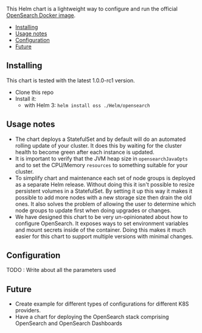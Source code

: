 
This Helm chart is a lightweight way to configure and run the official [OpenSearch Docker image](https://hub.docker.com/r/opensearchproject/opensearch).


- [Installing](#installing)
- [Usage notes](#usage-notes)
- [Configuration](#configuration)
- [Future](#Future)

    

## Installing

This chart is tested with the latest 1.0.0-rc1 version.

* Clone this repo
* Install it:
    - with Helm 3: `helm install oss ./Helm/opensearch`

## Usage notes

* The chart deploys a StatefulSet and by default will do an automated rolling
  update of your cluster. It does this by waiting for the cluster health to become
  green after each instance is updated.
* It is important to verify that the JVM heap size in `opensearchJavaOpts` and
  to set the CPU/Memory `resources` to something suitable for your cluster.
* To simplify chart and maintenance each set of node groups is deployed as a
  separate Helm release. Without doing this it isn't possible to resize persistent
  volumes in a StatefulSet. By setting it up this way it makes it possible to add
  more nodes with a new storage size then drain the old ones. It also solves the
  problem of allowing the user to determine which node groups to update first when
  doing upgrades or changes.
* We have designed this chart to be very un-opinionated about how to configure
  OpenSearch. It exposes ways to set environment variables and mount secrets
  inside of the container. Doing this makes it much easier for this chart to
  support multiple versions with minimal changes.

## Configuration
TODO : Write about all the parameters used


## Future
* Create example for different types of configurations for different K8S providers.
* Have a chart for deploying the OpenSearch stack comprising OpenSearch and OpenSearch Dashboards
